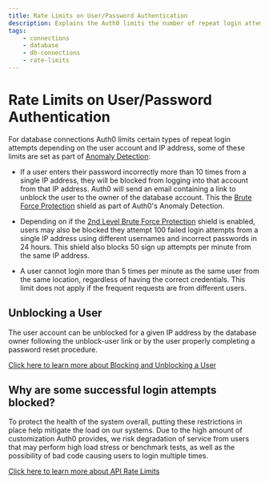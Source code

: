 ```yaml
---
title: Rate Limits on User/Password Authentication
description: Explains the Auth0 limits the number of repeat login attempts per user and IP address on database connections.
tags:
    - connections
    - database
    - db-connections
    - rate-limits
---
```


# Rate Limits on User/Password Authentication

For database connections Auth0 limits certain types of repeat login attempts depending on the user account and IP address, some of these limits are set as part of [Anomaly Detection](/anomaly-detection):

 - If a user enters their password incorrectly more than 10 times from a single IP address, they will be blocked from logging into that account from that IP address. Auth0 will send an email containing a link to unblock the user to the owner of the database account. This the [Brute Force Protection](/anomaly-detection#brute-force-protection) shield as part of Auth0's Anomaly Detection.

 - Depending on if the [2nd Level Brute Force Protection](/anomaly-detection#2nd-level-brute-force-protection) shield is enabled, users may also be blocked they attempt 100 failed login attempts from a single IP address using different usernames and incorrect passwords in 24 hours. This shield also blocks 50 sign up attempts per minute from the same IP address.

 - A user cannot login more than 5 times per minute as the same user from the same location, regardless of having the correct credentials. This limit does not apply if the frequent requests are from different users.

## Unblocking a User

 The user account can be unblocked for a given IP address by the database owner following the unblock-user link or by the user properly completing a password reset procedure.

 [Click here to learn more about Blocking and Unblocking a User](/user-profile#blocking-and-unblocking-a-user)

## Why are some successful login attempts blocked?

To protect the health of the system overall, putting these restrictions in place help mitigate the load on our systems. Due to the high amount of customization Auth0 provides, we risk degradation of service from users that may perform high load stress or benchmark tests, as well as the possibility of bad code causing users to login multiple times.

[Click here to learn more about API Rate Limits](/rate-limits)
